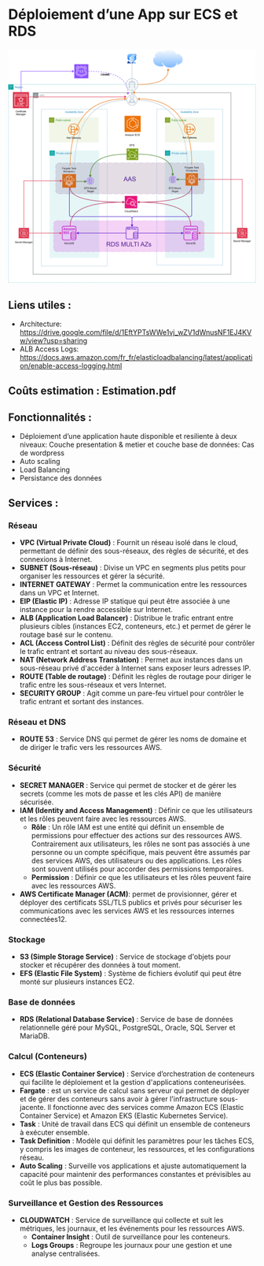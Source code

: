 
# Déploiement d’une App sur ECS et RDS

![](<Architecture App.png>)

## Liens utiles :
- Architecture: https://drive.google.com/file/d/1EftYPTsWWe1vj_wZV1dWnusNF1EJ4KVw/view?usp=sharing
- ALB Access Logs: https://docs.aws.amazon.com/fr_fr/elasticloadbalancing/latest/application/enable-access-logging.html

## Coûts estimation : Estimation.pdf

## Fonctionnalités :
- Déploiement d’une application haute disponible et resiliente à deux niveaux: Couche presentation & metier et couche base de données: Cas de wordpress
- Auto scaling
- Load Balancing
- Persistance des données

## Services :

### Réseau
- **VPC (Virtual Private Cloud)** : Fournit un réseau isolé dans le cloud, permettant de définir des sous-réseaux, des règles de sécurité, et des connexions à Internet.
- **SUBNET (Sous-réseau)** : Divise un VPC en segments plus petits pour organiser les ressources et gérer la sécurité.
- **INTERNET GATEWAY** : Permet la communication entre les ressources dans un VPC et Internet.
- **EIP (Elastic IP)** : Adresse IP statique qui peut être associée à une instance pour la rendre accessible sur Internet.
- **ALB (Application Load Balancer)** : Distribue le trafic entrant entre plusieurs cibles (instances EC2, conteneurs, etc.) et permet de gérer le routage basé sur le contenu.
- **ACL (Access Control List)** : Définit des règles de sécurité pour contrôler le trafic entrant et sortant au niveau des sous-réseaux.
- **NAT (Network Address Translation)** : Permet aux instances dans un sous-réseau privé d'accéder à Internet sans exposer leurs adresses IP.
- **ROUTE (Table de routage)** : Définit les règles de routage pour diriger le trafic entre les sous-réseaux et vers Internet.
- **SECURITY GROUP** : Agit comme un pare-feu virtuel pour contrôler le trafic entrant et sortant des instances.

### Réseau et DNS
- **ROUTE 53** : Service DNS qui permet de gérer les noms de domaine et de diriger le trafic vers les ressources AWS.

### Sécurité
- **SECRET MANAGER** : Service qui permet de stocker et de gérer les secrets (comme les mots de passe et les clés API) de manière sécurisée.
- **IAM (Identity and Access Management)** : Définir ce que les utilisateurs et les rôles peuvent faire avec les ressources AWS.
  - **Rôle** : Un rôle IAM est une entité qui définit un ensemble de permissions pour effectuer des actions sur des ressources AWS. Contrairement aux utilisateurs, les rôles ne sont pas associés à une personne ou un compte spécifique, mais peuvent être assumés par des services AWS, des utilisateurs ou des applications. Les rôles sont souvent utilisés pour accorder des permissions temporaires.
  - **Permission** : Définir ce que les utilisateurs et les rôles peuvent faire avec les ressources AWS.
- **AWS Certificate Manager (ACM)**: permet de provisionner, gérer et déployer des certificats SSL/TLS publics et privés pour sécuriser les communications avec les services AWS et les ressources internes connectées12.
 
### Stockage
- **S3 (Simple Storage Service)** : Service de stockage d'objets pour stocker et récupérer des données à tout moment.
- **EFS (Elastic File System)** : Système de fichiers évolutif qui peut être monté sur plusieurs instances EC2.

### Base de données
- **RDS (Relational Database Service)** : Service de base de données relationnelle géré pour MySQL, PostgreSQL, Oracle, SQL Server et MariaDB.

### Calcul (Conteneurs)
- **ECS (Elastic Container Service)** : Service d’orchestration de conteneurs qui facilite le déploiement et la gestion d'applications conteneurisées.
- **Fargate** : est un service de calcul sans serveur qui permet de déployer et de gérer des conteneurs sans avoir à gérer l'infrastructure sous-jacente. Il fonctionne avec des services comme Amazon ECS (Elastic Container Service) et Amazon EKS (Elastic Kubernetes Service).
- **Task** : Unité de travail dans ECS qui définit un ensemble de conteneurs à exécuter ensemble.
- **Task Definition** : Modèle qui définit les paramètres pour les tâches ECS, y compris les images de conteneur, les ressources, et les configurations réseau.
- **Auto Scaling** : Surveille vos applications et ajuste automatiquement la capacité pour maintenir des performances constantes et prévisibles au coût le plus bas possible.


### Surveillance et Gestion des Ressources
- **CLOUDWATCH** : Service de surveillance qui collecte et suit les métriques, les journaux, et les événements pour les ressources AWS.
  - **Container Insight** : Outil de surveillance pour les conteneurs.
  - **Logs Groups** : Regroupe les journaux pour une gestion et une analyse centralisées.

  
